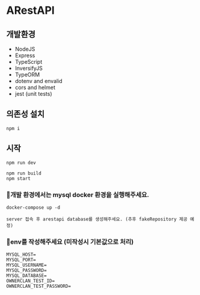 # ARestAPI

## 개발환경

* NodeJS
* Express
* TypeScript
* InversifyJS
* TypeORM
* dotenv and envalid
* cors and helmet
* jest (unit tests)

## 의존성 설치
`npm i`

## 시작
```development
npm run dev
```

```production
npm run build
npm start
```

### 개발 환경에서는 mysql docker 환경을 실행해주세요.
```development
docker-compose up -d

server 접속 후 arestapi database를 생성해주세요. (추후 fakeRepository 제공 예정)
```

### env를 작성해주세요 (미작성시 기본값으로 처리)

```.env
MYSQL_HOST=
MYSQL_PORT=
MYSQL_USERNAME=
MYSQL_PASSWORD=
MYSQL_DATABASE=
OWNERCLAN_TEST_ID=
OWNERCLAN_TEST_PASSWORD=
```
